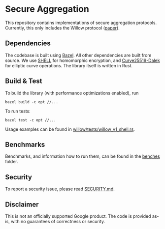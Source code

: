 # Secure Aggregation

This repository contains implementations of secure aggregation protocols.
Currently, this only includes the Willow protocol ([paper](https://eprint.iacr.org/2024/936)).

## Dependencies

The codebase is built using [Bazel](https://bazel.build). All other dependencies are built from source.
We use [SHELL](https://github.com/google/shell-encryption) for homomorphic encryption,
and [Curve25519-Dalek](https://crates.io/crates/curve25519-dalek) for elliptic curve operations.
The library itself is written in Rust.

## Build & Test

To build the library (with performance optimizations enabled), run

```
bazel build -c opt //...
```

To run tests:

```
bazel test -c opt //...
```

Usage examples can be found in [willow/tests/willow_v1_shell.rs](willow/tests/willow_v1_shell.rs).

## Benchmarks

Benchmarks, and information how to run them, can be found in the [benches](willow/benches) folder.

## Security
To report a security issue, please read [SECURITY.md](SECURITY.md).

## Disclaimer

This is not an officially supported Google product. The code is provided as-is,
with no guarantees of correctness or security.

